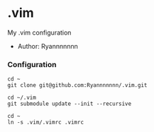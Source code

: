 .vim
====

My .vim configuration

* Author: Ryannnnnnn


### Configuration

```
cd ~
git clone git@github.com:Ryannnnnnn/.vim.git

cd ~/.vim
git submodule update --init --recursive

cd ~
ln -s .vim/.vimrc .vimrc
```

